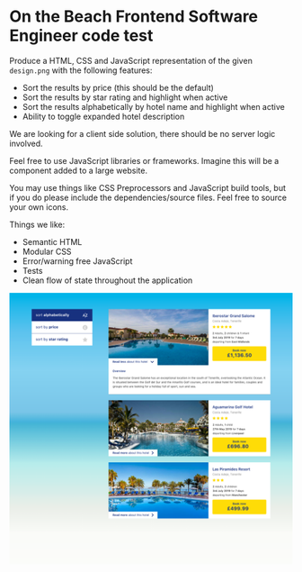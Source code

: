 # On the Beach Frontend Software Engineer code test

Produce a HTML, CSS and JavaScript representation of the given `design.png` with the following features:

- Sort the results by price (this should be the default)
- Sort the results by star rating and highlight when active
- Sort the results alphabetically by hotel name and highlight when active
- Ability to toggle expanded hotel description

We are looking for a client side solution, there should be no server logic involved.

Feel free to use JavaScript libraries or frameworks. Imagine this will be a component added to a large website.

You may use things like CSS Preprocessors and JavaScript build tools, but if you do please include the dependencies/source files.
Feel free to source your own icons.

Things we like:

- Semantic HTML
- Modular CSS
- Error/warning free JavaScript
- Tests
- Clean flow of state throughout the application

![](design.png)
